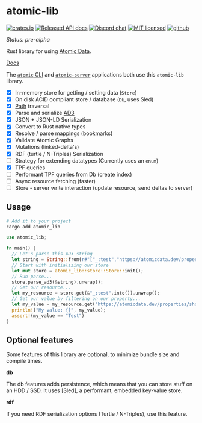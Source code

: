 # atomic-lib

[![crates.io](https://meritbadge.herokuapp.com/atomic_lib)](https://crates.io/crates/atomic_lib)
[![Released API docs](https://docs.rs/atomic_lib/badge.svg)](https://docs.rs/atomic_lib)
[![Discord chat][discord-badge]][discord-url]
[![MIT licensed](https://img.shields.io/badge/license-MIT-blue.svg)](./LICENSE)
[![github](https://img.shields.io/github/stars/joepio/atomic?style=social)](https://github.com/joepipo/atomic)

_Status: pre-alpha_

Rust library for using [Atomic Data](https://docs.atomicdata.dev).

[Docs](https://docs.rs/atomic_lib/latest/atomic_lib/)

The [`atomic` CLI](../cli/readme.md) and [`atomic-server`](../server/readme.md) applications both use this `atomic-lib` library.

- [x] In-memory store for getting / setting data (`Store`)
- [x] On disk ACID compliant store / database (`Db`, uses Sled)
- [x] [Path](https://docs.atomicdata.dev/core/paths.html) traversal
- [x] Parse and serialize [AD3](https://docs.atomicdata.dev/core/serialization.html)
- [x] JSON + JSON-LD Serialization
- [x] Convert to Rust native types
- [x] Resolve / parse mappings (bookmarks)
- [x] Validate Atomic Graphs
- [x] Mutations (linked-delta's)
- [x] RDF (turtle / N-Triples) Serialization
- [ ] Strategy for extending datatypes (Currently uses an `enum`)
- [x] TPF queries
- [ ] Performant TPF queries from Db (create index)
- [ ] Async resource fetching (faster)
- [ ] Store - server write interaction (update resource, send deltas to server)

## Usage

```sh
# Add it to your project
cargo add atomic_lib
```

```rs
use atomic_lib;

fn main() {
  // Let's parse this AD3 string
  let string = String::from(r#"["_:test","https://atomicdata.dev/properties/shortname","Test"]"#);
  // Start with initializing our store
  let mut store = atomic_lib::store::Store::init();
  // Run parse...
  store.parse_ad3(&string).unwrap();
  // Get our resource...
  let my_resource = store.get(&"_:test".into()).unwrap();
  // Get our value by filtering on our property...
  let my_value = my_resource.get("https://atomicdata.dev/properties/shortname").unwrap();
  println!("My value: {}", my_value);
  assert!(my_value == "Test")
}
```

## Optional features

Some features of this library are optional, to minimize bundle size and compile times.

**db**

The db features adds persistence, which means that you can store stuff on an HDD / SSD.
It uses [Sled], a performant, embedded key-value store.

**rdf**

If you need RDF serialization options (Turtle / N-Triples), use this feature.

[discord-badge]: https://img.shields.io/discord/723588174747533393.svg?logo=discord
[discord-url]: https://discord.gg/a72Rv2P
